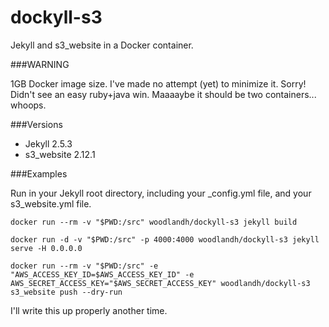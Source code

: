 # dockyll-s3
Jekyll and s3_website in a Docker container.

###WARNING

1GB Docker image size. I've made no attempt (yet) to minimize it. Sorry! Didn't see an easy ruby+java win. Maaaaybe it should be two containers... whoops.

###Versions

* Jekyll 2.5.3
* s3_website 2.12.1

###Examples

Run in your Jekyll root directory, including your \_config.yml file, and your s3_website.yml file.

	docker run --rm -v "$PWD:/src" woodlandh/dockyll-s3 jekyll build

	docker run -d -v "$PWD:/src" -p 4000:4000 woodlandh/dockyll-s3 jekyll serve -H 0.0.0.0

	docker run --rm -v "$PWD:/src" -e "AWS_ACCESS_KEY_ID=$AWS_ACCESS_KEY_ID" -e AWS_SECRET_ACCESS_KEY="$AWS_SECRET_ACCESS_KEY" woodlandh/dockyll-s3 s3_website push --dry-run

I'll write this up properly another time.
